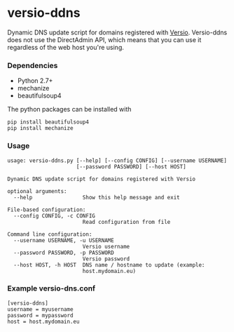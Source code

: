 # versio-ddns

Dynamic DNS update script for domains registered with [Versio](http://www.versio.nl/). Versio-ddns does not use the DirectAdmin API, which means that you can use it regardless of the web host you're using.

### Dependencies
* Python 2.7+
* mechanize
* beautifulsoup4 

The python packages can be installed with

    pip install beautifulsoup4
    pip install mechanize


### Usage
```
usage: versio-ddns.py [--help] [--config CONFIG] [--username USERNAME]
                      [--password PASSWORD] [--host HOST]

Dynamic DNS update script for domains registered with Versio

optional arguments:
  --help                Show this help message and exit

File-based configuration:
  --config CONFIG, -c CONFIG
                        Read configuration from file

Command line configuration:
  --username USERNAME, -u USERNAME
                        Versio username
  --password PASSWORD, -p PASSWORD
                        Versio password
  --host HOST, -h HOST  DNS name / hostname to update (example:
                        host.mydomain.eu)
```

### Example versio-dns.conf
```
[versio-ddns]
username = myusername
password = mypassword
host = host.mydomain.eu
```
